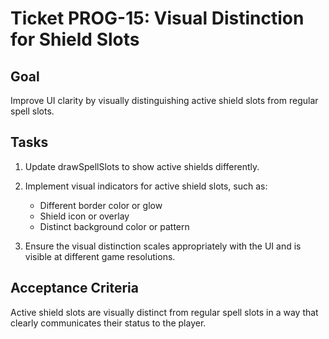 # Ticket PROG-15: Visual Distinction for Shield Slots

## Goal
Improve UI clarity by visually distinguishing active shield slots from regular spell slots.

## Tasks

1. Update drawSpellSlots to show active shields differently.

2. Implement visual indicators for active shield slots, such as:
   - Different border color or glow
   - Shield icon or overlay
   - Distinct background color or pattern

3. Ensure the visual distinction scales appropriately with the UI and is visible at different game resolutions.

## Acceptance Criteria
Active shield slots are visually distinct from regular spell slots in a way that clearly communicates their status to the player.